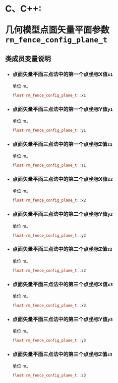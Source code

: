 # <p class="hidden">C、C++: </p>几何模型点面矢量平面参数`rm_fence_config_plane_t`

## 类成员变量说明

- ### 点面矢量平面三点法中的第一个点坐标X值`x1`

    单位 m。

    ```C++
    float rm_fence_config_plane_t::x1
    ```

- ### 点面矢量平面三点法中的第一个点坐标Y值`y1`

    单位 m。

    ```C++
    float rm_fence_config_plane_t::y1
    ```

- ### 点面矢量平面三点法中的第一个点坐标Z值`z1`

    单位 m。

    ```C++
    float rm_fence_config_plane_t::z1
    ```

- ### 点面矢量平面三点法中的第二个点坐标X值`x2`

    单位 m。

    ```C++
    float rm_fence_config_plane_t::x2
    ```

- ### 点面矢量平面三点法中的第二个点坐标Y值`y2`

    单位 m。

    ```C++
    float rm_fence_config_plane_t::y2
    ```

- ### 点面矢量平面三点法中的第二个点坐标Z值`z2`

    单位 m。

    ```C++
    float rm_fence_config_plane_t::z2
    ```

- ### 点面矢量平面三点法中的第三个点坐标X值`x3`

    单位 m。

    ```C++
    float rm_fence_config_plane_t::x3
    ```

- ### 点面矢量平面三点法中的第三个点坐标Y值`y3`

    单位 m。

    ```C++
    float rm_fence_config_plane_t::y3
    ```

- ### 点面矢量平面三点法中的第三个点坐标Z值`z3`

    单位 m。

    ```C++
    float rm_fence_config_plane_t::z3
    ```

